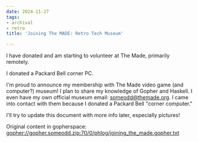 ```yaml
---
date: 2024-11-27
tags:
- archival
- retro
title: 'Joining The MADE: Retro Tech Museum'

---
```



I have donated and am starting to volunteer at The Made, primarily remotely.

I donated a Packard Bell corner PC.

I'm proud to announce my membership with The Made video game (and computer?) museum! I plan to share my knowledge of Gopher and Haskell. I even have my own official museum email: someodd@themade.org. I came into contact with
them because I donated a Packard Bell "corner computer."

I'll try to update this document with more info later, especially pictures!

Original content in gopherspace: [gopher://gopher.someodd.zip:70/0/phlog/joining_the_made.gopher.txt](gopher://gopher.someodd.zip:70/0/phlog/joining_the_made.gopher.txt)
